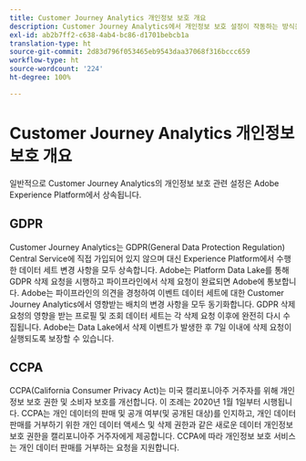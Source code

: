 ```yaml
---
title: Customer Journey Analytics 개인정보 보호 개요
description: Customer Journey Analytics에서 개인정보 보호 설정이 작동하는 방식을 설명합니다.
exl-id: ab2b7ff2-c638-4ab4-bc86-d1701bebcb1a
translation-type: ht
source-git-commit: 2d83d796f053465eb9543daa37068f316bccc659
workflow-type: ht
source-wordcount: '224'
ht-degree: 100%

---
```


# Customer Journey Analytics 개인정보 보호 개요

일반적으로 Customer Journey Analytics의 개인정보 보호 관련 설정은 Adobe Experience Platform에서 상속됩니다.

## GDPR

Customer Journey Analytics는 GDPR(General Data Protection Regulation) Central Service에 직접 가입되어 있지 않으며 대신 Experience Platform에서 수행한 데이터 세트 변경 사항을 모두 상속합니다. Adobe는 Platform Data Lake를 통해 GDPR 삭제 요청을 시행하고 파이프라인에서 삭제 요청이 완료되면 Adobe에 통보합니다. Adobe는 파이프라인의 의견을 경청하여 이벤트 데이터 세트에 대한 Customer Journey Analytics에서 영향받는 배치의 변경 사항을 모두 동기화합니다. GDPR 삭제 요청의 영향을 받는 프로필 및 조회 데이터 세트는 각 삭제 요청 이후에 완전히 다시 수집됩니다. Adobe는 Data Lake에서 삭제 이벤트가 발생한 후 7일 이내에 삭제 요청이 실행되도록 보장할 수 있습니다.

## CCPA

CCPA(California Consumer Privacy Act)는 미국 캘리포니아주 거주자를 위해 개인정보 보호 권한 및 소비자 보호를 개선합니다. 이 조례는 2020년 1월 1일부터 시행됩니다.
CCPA는 개인 데이터의 판매 및 공개 여부(및 공개된 대상)를 인지하고, 개인 데이터 판매를 거부하기 위한 개인 데이터 액세스 및 삭제 권한과 같은 새로운 데이터 개인정보 보호 권한을 캘리포니아주 거주자에게 제공합니다.
CCPA에 따라 개인정보 보호 서비스는 개인 데이터 판매를 거부하는 요청을 지원합니다.
